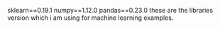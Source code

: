 sklearn==0.19.1
numpy==1.12.0
pandas==0.23.0
these are the libraries version which i am using for machine learning examples.
